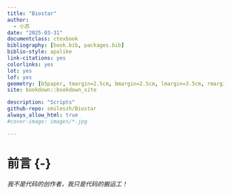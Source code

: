 ```yaml
--- 
title: "Biostar"
author:
  - 小苏
date: "2025-03-31"
documentclass: ctexbook
bibliography: [book.bib, packages.bib]
biblio-style: apalike
link-citations: yes
colorlinks: yes
lot: yes
lof: yes
geometry: [b5paper, tmargin=2.5cm, bmargin=2.5cm, lmargin=3.5cm, rmargin=2.5cm]
site: bookdown::bookdown_site

description: "Scripts"
github-repo: smileszh/Biostar
always_allow_html: true
#cover-image: images/*.jpg

---
```






# 前言 {-}

*我不是代码的创作者，我只是代码的搬运工！*
